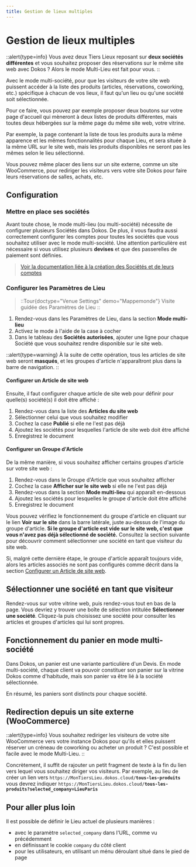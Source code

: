 ```yaml
---
title: Gestion de lieux multiples
---
```



# Gestion de lieux multiples

::alert{type=info}
Vous avez deux Tiers Lieux reposant sur **deux sociétés différentes** et vous
souhaitez proposer des réservations sur le même site web avec Dokos ? Alors le
mode Multi-Lieu est fait pour vous.
::

Avec le mode multi-société, pour que les visiteurs de votre site web puissent
accéder à la liste des produits (articles, réservations, coworking, etc.)
spécifique à chacun de vos lieux, il faut qu'un lieu ou qu'une société soit
sélectionnée.

Pour ce faire, vous pouvez par exemple proposer deux boutons sur votre page
d'accueil qui mèneront à deux listes de produits différentes, mais toutes deux
hébergées sur la même page du même site web, votre vitrine.

Par exemple, la page contenant la liste de tous les produits aura la même
apparence et les mêmes fonctionnalités pour chaque Lieu, et sera située à la
même URL sur le site web, mais les produits disponibles ne seront pas les mêmes
selon le lieu sélectionné.

Vous pouvez même placer des liens sur un site externe, comme un site
WooCommerce, pour rediriger les visiteurs vers votre site Dokos pour faire
leurs réservations de salles, achats, etc.


## Configuration

### Mettre en place ses sociétés

Avant toute chose, le mode multi-lieu (ou multi-société) nécessite de
configurer plusieurs Sociétés dans Dokos. De plus, il vous faudra aussi
correctement configurer les comptes pour toutes les sociétés que vous
souhaitez utiliser avec le mode multi-société.
Une attention particulière est nécessaire si vous utilisez plusieurs **devises**
et que des passerelles de paiement sont définies.

> [Voir la documentation liée à la création des Sociétés et de leurs comptes](/dokos/parametrage/societe)


### Configurer les Paramètres de Lieu

> ::Tour{doctype="Venue Settings" demo="Mappemonde"}
> Visite guidée des Paramètres de Lieu
> ::

1. Rendez-vous dans les Paramètres de Lieu, dans la section **Mode multi-lieu**
1. Activez le mode à l'aide de la case à cocher
1. Dans le tableau des **Sociétés autorisées**, ajouter une ligne pour chaque Société que vous souhaitez rendre disponible sur le site web.

::alert{type=warning}
À la suite de cette opération, tous les articles de site web seront **masqués**,
et les groupes d'article n'apparaîtront plus dans la barre de navigation.
::

#### Configurer un Article de site web
Ensuite, il faut configurer chaque article de site web pour définir pour quelle(s) société(s) il doit être affiché :
1. Rendez-vous dans la liste des **Articles du site web**
1. Sélectionner celui que vous souhaitez modifier
1. Cochez la case **Publié** si elle ne l'est pas déjà
1. Ajoutez les sociétés pour lesquelles l'article de site web doit être affiché
1. Enregistrez le document

#### Configurer un Groupe d'Article
De la même manière, si vous souhaitez afficher certains groupes d'article sur votre site web :
1. Rendez-vous dans le Groupe d'Article que vous souhaitez afficher
1. Cochez la case **Afficher sur le site web** si elle ne l'est pas déjà
1. Rendez-vous dans la section **Mode multi-lieu** qui apparaît en-dessous
1. Ajoutez les sociétés pour lesquelles le groupe d'article doit être affiché
1. Enregistrez le document

Vous pouvez vérifiez le fonctionnement du groupe d'article en cliquant sur le lien **Voir sur le site** dans la barre latérale, juste au-dessus de l'image du groupe d'article.
**Si le groupe d'article est vide sur le site web, c'est que vous n'avez pas déjà sélectionné de société.**
Consultez la section suivante pour découvrir comment sélectionner une société en tant que visiteur du site web.

Si, malgré cette dernière étape, le groupe d'article apparaît toujours vide,
alors les articles associés ne sont pas configurés comme décrit dans la section [Configurer un Article de site web](#configurer-un-article-de-site-web).

## Sélectionner une société en tant que visiteur

Rendez-vous sur votre vitrine web, puis rendez-vous tout en bas de la page. Vous devriez y trouver une boîte de sélection intitulée **Sélectionner une société**.
Cliquez-la puis choisissez une société pour consulter les articles et groupes d'articles qui lui sont propres.

## Fonctionnement du panier en mode multi-société

Dans Dokos, un panier est une variante particulière d'un Devis.
En mode multi-société, chaque client va pouvoir constituer son panier sur la vitrine Dokos comme d'habitude,
mais son panier va être lié à la société sélectionnée.

En résumé, les paniers sont distincts pour chaque société.

## Redirection depuis un site externe (WooCommerce)

::alert{type=info}
Vous souhaitez rediriger les visiteurs de votre site WooCommerce vers votre instance Dokos
pour qu'ils et elles puissent réserver un créneau de coworking ou acheter un produit ?
C'est possible et facile avec le mode Multi-Lieu.
::

Concrètement, il suffit de rajouter un petit fragment de texte à la fin du lien vers lequel
vous souhaitez diriger vos visiteurs. Par exemple, au lieu de créer un lien vers
<code><span>https://</span>MonTiersLieu.dokos.cloud/<b>tous-les-produits</b></code> <!-- Use <span> to prevent conversion to link -->
vous devrez indiquer
<code><span>https://</span>MonTiersLieu.dokos.cloud/<b>tous-les-produits?selected_company=LieuParis</b></code>


## Pour aller plus loin

Il est possible de définir le Lieu actuel de plusieurs manières :
- avec le paramètre `selected_company` dans l'URL, comme vu précédemment
- en définissant le cookie `company` du côté client
- pour les utilisateurs, en utilisant un ménu déroulant situé dans le pied de page
